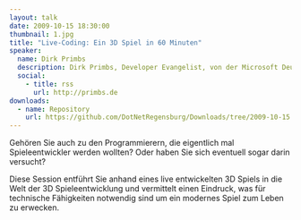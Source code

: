 ```yaml
---
layout: talk
date: 2009-10-15 18:30:00
thumbnail: 1.jpg
title: "Live-Coding: Ein 3D Spiel in 60 Minuten"
speaker:
  name: Dirk Primbs
  description: Dirk Primbs, Developer Evangelist, von der Microsoft Deutschland GmbH
  social:
    - title: rss
      url: http://primbs.de
downloads:
  - name: Repository
    url: https://github.com/DotNetRegensburg/Downloads/tree/2009-10-15
---
```

Gehören Sie auch zu den Programmierern, die eigentlich mal Spieleentwickler werden wollten? Oder haben Sie sich eventuell sogar darin versucht?

Diese Session entführt Sie anhand eines live entwickelten 3D Spiels in die Welt der 3D Spieleentwicklung und vermittelt einen Eindruck, was für technische Fähigkeiten notwendig sind um ein modernes Spiel zum Leben zu erwecken.